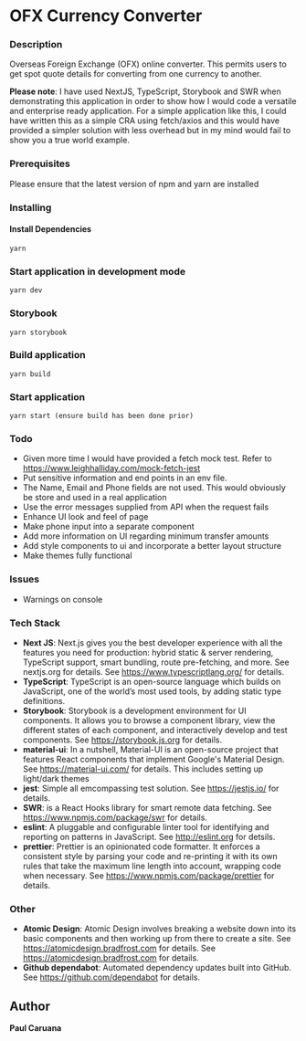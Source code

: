 # OFX Currency Converter 

### Description

Overseas Foreign Exchange (OFX) online converter. This permits users to get spot quote details for converting 
from one currency to another. 

**Please note**: I have used NextJS, TypeScript, Storybook and SWR when demonstrating this application in order to show 
how I would code a versatile and enterprise ready application. For a simple application like this, I could have 
written this as a simple CRA using fetch/axios and this would have provided a simpler solution with less overhead but
in my mind would fail to show you a true world example.
 
### Prerequisites

Please ensure that the latest version of npm and yarn are installed 

### Installing

#### Install Dependencies 
```
yarn
```
### Start application in development mode
```
yarn dev
```

### Storybook
```
yarn storybook
```

### Build application
```
yarn build
```

### Start application
```
yarn start (ensure build has been done prior)
```

### Todo
- Given more time I would have provided a fetch mock test. Refer to https://www.leighhalliday.com/mock-fetch-jest
- Put sensitive information and end points in an env file.
- The Name, Email and Phone fields are not used. This would obviously be store and used in a real application
- Use the error messages supplied from API when the request fails
- Enhance UI look and feel of page
- Make phone input into a separate component
- Add more information on UI regarding minimum transfer amounts
- Add style components to ui and incorporate a better layout structure
- Make themes fully functional

### Issues
- Warnings on console
 
### Tech Stack
- **Next JS**: Next.js gives you the best developer experience with all the features you need for production: hybrid static & server rendering, TypeScript support, smart bundling, route pre-fetching, and more. See nextjs.org for details. See https://www.typescriptlang.org/ for details. 
- **TypeScript**: TypeScript is an open-source language which builds on JavaScript, one of the world’s most used tools, by adding static type definitions.
- **Storybook**: Storybook is a development environment for UI components. 
It allows you to browse a component library, view the different states 
of each component, and interactively develop and test components. See https://storybook.js.org for details.
- **material-ui**: In a nutshell, Material-UI is an open-source project that features React components that implement Google's Material Design. 
See https://material-ui.com/ for details. This includes setting up light/dark themes
- **jest**: Simple all emcompassing test solution. See https://jestjs.io/ for details.
- **SWR**: is a React Hooks library for smart remote data fetching. See https://www.npmjs.com/package/swr for details.
- **eslint**: A pluggable and configurable linter tool for identifying and reporting on patterns in JavaScript. 
See http://eslint.org for detsils.
- **prettier**: Prettier is an opinionated code formatter. It enforces a consistent style by parsing your code and re-printing it with its own rules that take the maximum line length into account, wrapping code when necessary. 
See https://www.npmjs.com/package/prettier for details.

### Other
- **Atomic Design**: Atomic Design involves breaking a website down into its basic 
components and then working up from there to create a site. See https://atomicdesign.bradfrost.com for details. 
See https://atomicdesign.bradfrost.com for details.
- **Github dependabot**: Automated dependency updates built into GitHub. See https://github.com/dependabot for details.

## Author

**Paul Caruana** 
